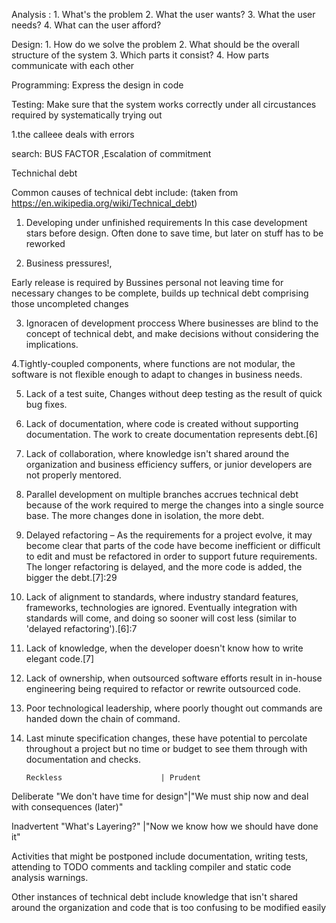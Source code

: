 Analysis :
	1. What's the problem
	2. What the user wants?
	3. What the user needs?
	4. What can the user afford?

Design:
	1. How do we solve the problem
	2. What should be the overall  structure of the system
	3. Which parts it consist?
	4. How parts communicate with each other

Programming: Express the design in code

Testing: Make sure that the system works  correctly under all circustances
required by systematically trying out


1.the calleee deals with errors

search: BUS FACTOR ,Escalation of commitment

Technichal debt

Common causes of technical debt include: (taken from https://en.wikipedia.org/wiki/Technical_debt)

1.  Developing under unfinished requirements
 In this case development stars before design. Often done to save time,
but later on stuff has to be reworked

2. Business pressures!,

Early release is required by Bussines personal not leaving time for
 necessary changes to be  complete, builds up technical debt comprising those uncompleted changes

3. Ignoracen of development proccess
Where businesses are blind to the concept of technical debt,
 and make decisions without considering the implications.

4.Tightly-coupled components,
 where functions are not modular, the software is not flexible enough to adapt to changes in business needs.


5. Lack of a test suite,
Changes without deep testing as the result of quick  bug fixes.

6. Lack of documentation, where code is created without supporting documentation. The work to create documentation represents debt.[6]

7. Lack of collaboration, where knowledge isn't shared around the organization and business efficiency suffers, or junior developers are not properly mentored.
8. Parallel development on multiple branches accrues technical debt because of the work required to merge the changes into a single source base. The more changes done in isolation, the more debt.
9. Delayed refactoring – As the requirements for a project evolve, it may become clear that parts of the code have become inefficient or difficult to edit and must be refactored in order to support future requirements. The longer refactoring is delayed, and the more code is added, the bigger the debt.[7]:29
10. Lack of alignment to standards, where industry standard features, frameworks, technologies are ignored. Eventually integration with standards will come, and doing so sooner will cost less (similar to 'delayed refactoring').[6]:7
11. Lack of knowledge, when the developer doesn't know how to write elegant code.[7]
12. Lack of ownership, when outsourced software efforts result in in-house engineering being required to refactor or rewrite outsourced code.
13. Poor technological leadership, where poorly thought out commands are handed down the chain of command.
14. Last minute specification changes, these have potential to percolate throughout a project but no time or budget to see them through with documentation and checks.


		Reckless                      | Prudent


Deliberate	"We don't have time for design"|"We must ship now and deal with consequences (later)"


Inadvertent	"What's Layering?"             |"Now we know how we should have done it"



Activities that might be postponed include documentation, writing tests, attending to TODO comments and tackling compiler and static code analysis warnings.


Other instances of technical debt include knowledge that isn't shared around the organization and code that is too confusing to be modified easily
